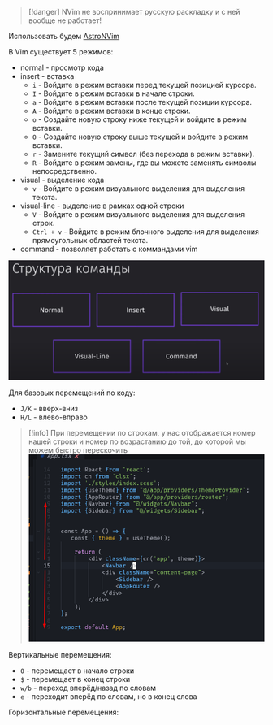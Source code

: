 
>[!danger] NVim не воспринимает русскую раскладку и с ней вообще не работает!

Использовать будем [AstroNVim](https://astronvim.com/)

В Vim существует 5 режимов:
- normal - просмотр кода
- insert - вставка
	- `i` - Войдите в режим вставки перед текущей позицией курсора.
	- `I` - Войдите в режим вставки в начале строки.
	- `a` - Войдите в режим вставки после текущей позиции курсора.
	- `A` - Войдите в режим вставки в конце строки.
	- `o` - Создайте новую строку ниже текущей и войдите в режим вставки.
	- `O` - Создайте новую строку выше текущей и войдите в режим вставки.
	- `r` - Замените текущий символ (без перехода в режим вставки).
	- `R` - Войдите в режим замены, где вы можете заменять символы непосредственно.
- visual - выделение кода
	- `v` - Войдите в режим визуального выделения для выделения текста.
- visual-line - выделение в рамках одной строки
	- `V` - Войдите в режим визуального выделения для выделения строк.
	- `Ctrl + v` - Войдите в режим блочного выделения для выделения прямоугольных областей текста.
- command - позволяет работать с коммандами vim

![](_png/Pasted%20image%2020230916210748.png)

Для базовых перемещений по коду:
- `J/K` - вверх-вниз
- `H/L` - влево-вправо

>[!info] При перемещении по строкам, у нас отображается номер нашей строки и номер по возрастанию до той, до которой мы можем быстро перескочить
>![](_png/Pasted%20image%2020230917110459.png)

Вертикальные перемещения:
- `0` - перемещает в начало строки
- `$` - перемещает в конец строки
- `w/b` - переход вперёд/назад по словам
- `e` - переходит вперёд по словам, но в конец слова

Горизонтальные перемещения:

